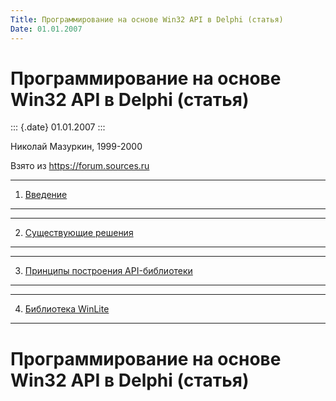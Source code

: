 ```yaml
---
Title: Программирование на основе Win32 API в Delphi (статья)
Date: 01.01.2007
---
```



Программирование на основе Win32 API в Delphi (статья)
======================================================

::: {.date}
01.01.2007
:::

Николай Мазуркин, 1999-2000

Взято из <https://forum.sources.ru>

  ---- ---------------------
  1.   [Введение](x22.htm)
  ---- ---------------------

  ---- ---------------------------------
  2.   [Существующие решения](x23.htm)
  ---- ---------------------------------

  ---- -----------------------------------------------
  3.   [Принципы построения API-библиотеки](x24.htm)
  ---- -----------------------------------------------

  ---- -------------------------------
  4.   [Библиотека WinLite](x25.htm)
  ---- -------------------------------

Программирование на основе Win32 API в Delphi (статья)
======================================================
